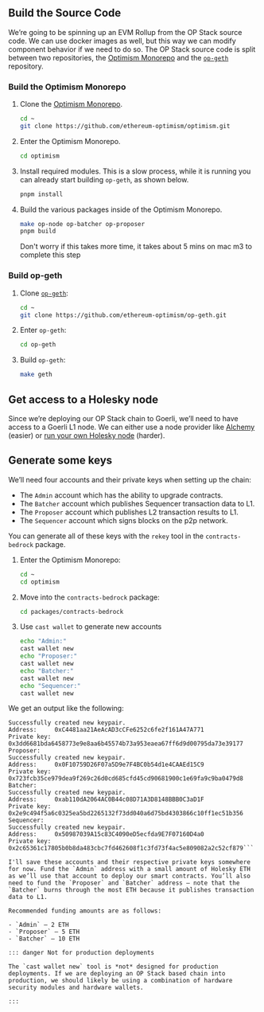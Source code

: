 ## Build the Source Code

We’re going to be spinning up an EVM Rollup from the OP Stack source code.  We can use docker images as well, but this way we can modify component behavior if we need to do so. The OP Stack source code is split between two repositories, the [Optimism Monorepo](https://github.com/ethereum-optimism/optimism) and the [`op-geth`](https://github.com/ethereum-optimism/op-geth) repository.

### Build the Optimism Monorepo

1. Clone the [Optimism Monorepo](https://github.com/ethereum-optimism/optimism).

    ```bash
    cd ~
    git clone https://github.com/ethereum-optimism/optimism.git
    ```

1. Enter the Optimism Monorepo.

    ```bash
    cd optimism
    ```

1. Install required modules. This is a slow process, while it is running you can already start building `op-geth`, as shown below.

    ```bash
    pnpm install
    ```

1. Build the various packages inside of the Optimism Monorepo.

    ```bash
    make op-node op-batcher op-proposer
    pnpm build
    ```

    Don't worry if this takes more time, it takes about 5 mins on mac m3 to complete this step

### Build op-geth

1. Clone [`op-geth`](https://github.com/ethereum-optimism/op-geth):

    ```bash
    cd ~
    git clone https://github.com/ethereum-optimism/op-geth.git
    ```

1. Enter `op-geth`:

    ```bash
    cd op-geth
    ```

1. Build `op-geth`:

    ```bash
    make geth
    ```

## Get access to a Holesky node

Since we’re deploying our OP Stack chain to Goerli, we’ll need to have access to a Goerli L1 node. We can either use a node provider like [Alchemy](https://www.alchemy.com/) (easier) or [run your own Holesky node](https://notes.ethereum.org/@launchpad/holesky) (harder).

## Generate some keys

We’ll need four accounts and their private keys when setting up the chain:

- The `Admin` account which has the ability to upgrade contracts.
- The `Batcher` account which publishes Sequencer transaction data to L1.
- The `Proposer` account which publishes L2 transaction results to L1.
- The `Sequencer` account which signs blocks on the p2p network.

You can generate all of these keys with the `rekey` tool in the `contracts-bedrock` package.


1. Enter the Optimism Monorepo:

    ```bash
    cd ~
    cd optimism
    ```

1. Move into the `contracts-bedrock` package:

    ```bash
    cd packages/contracts-bedrock
    ```

1. Use `cast wallet` to generate new accounts

    ```bash
    echo "Admin:"
    cast wallet new
    echo "Proposer:"
    cast wallet new
    echo "Batcher:"
    cast wallet new
    echo "Sequencer:"
    cast wallet new
    ```

We get an output like the following:

```Admin:
Successfully created new keypair.
Address:     0xC4481aa21AeAcAD3cCFe6252c6fe2f161A47A771
Private key: 0x3dd6681bda6458773e9e8aa6b45574b73a953eaea67ff6d9d00795da73e39177
Proposer:
Successfully created new keypair.
Address:     0x0F10759D26F07a5D9e7F4BC0b54d1e4CAAEd15C9
Private key: 0x723fcb35ce979dea9f269c26d0cd685cfd45cd90681900c1e69fa9c9ba0479d8
Batcher:
Successfully created new keypair.
Address:     0xab110dA2064AC0B44c08D71A3D8148BBB0C3aD1F
Private key: 0x2e9c494f5a6c0325ea5bd2265132f73dd040a6d75bd4303866c10ff1ec51b356
Sequencer:
Successfully created new keypair.
Address:     0x50987039A15c83C4090eD5ecfda9E7F07160D4a0
Private key: 0x2c65361c17805b0b8da483cbc7fd462608f1c3fd73f4ac5e809082a2c52cf879```

I'll save these accounts and their respective private keys somewhere for now. Fund the `Admin` address with a small amount of Holesky ETH as we’ll use that account to deploy our smart contracts. You’ll also need to fund the `Proposer` and `Batcher` address — note that the `Batcher` burns through the most ETH because it publishes transaction data to L1.

Recommended funding amounts are as follows:

- `Admin` — 2 ETH
- `Proposer` — 5 ETH
- `Batcher` — 10 ETH

::: danger Not for production deployments

The `cast wallet new` tool is *not* designed for production deployments. If we are deploying an OP Stack based chain into production, we should likely be using a combination of hardware security modules and hardware wallets.

:::